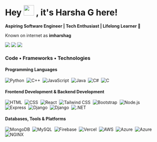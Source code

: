 <h1>Hey <img src="https://raw.githubusercontent.com/MartinHeinz/MartinHeinz/master/wave.gif" width="34px"> , it's Harsha G here! </h1>

<strong>Aspiring Software Engineer | Tech Enthusiast | Lifelong Learner 🌱</strong><br/>

Known on internet as **imharshag** 

[<img target="_blank" src="https://img.icons8.com/?size=60&id=44019&format=png&color=000000">](www.linkedin.com/in/imharshag)
[<img target="_blank" src="https://img.icons8.com/?size=60&id=52539&format=png&color=000000">](https://github.com/imharshag)
[<img target="_blank" src="https://img.icons8.com/?size=60&id=l8GURTKU12XE&format=png&color=000000">](harshag3106@gmail.com)
<br/> 


### Code • Frameworks • Technologies

#### Programming Languages  
![Python](https://skillicons.dev/icons?i=python)&nbsp; 
![C++](https://skillicons.dev/icons?i=cpp)&nbsp;
![JavaScript](https://skillicons.dev/icons?i=javascript)&nbsp; 
![Java](https://skillicons.dev/icons?i=java)&nbsp;
![C#](https://skillicons.dev/icons?i=cs)&nbsp;
![C](https://skillicons.dev/icons?i=c)&nbsp;


#### Frontend Development & Backend Development  
![HTML](https://skillicons.dev/icons?i=html)&nbsp; 
![CSS](https://skillicons.dev/icons?i=css)&nbsp; 
![React](https://skillicons.dev/icons?i=react)&nbsp; 
![Tailwind CSS](https://skillicons.dev/icons?i=tailwind)&nbsp; 
![Bootstrap](https://skillicons.dev/icons?i=bootstrap)&nbsp;
![Node.js](https://skillicons.dev/icons?i=nodejs)&nbsp; 
![Express](https://skillicons.dev/icons?i=express)&nbsp; 
![Django](https://skillicons.dev/icons?i=django)&nbsp; 
![Django](https://skillicons.dev/icons?i=flask)&nbsp; 
![.NET](https://skillicons.dev/icons?i=dotnet)  

#### Databases, Tools & Platforms  
![MongoDB](https://skillicons.dev/icons?i=mongodb)&nbsp; 
![MySQL](https://skillicons.dev/icons?i=mysql)&nbsp;
![Firebase](https://skillicons.dev/icons?i=firebase)&nbsp;
![Vercel](https://skillicons.dev/icons?i=vercel)&nbsp;
![AWS](https://skillicons.dev/icons?i=aws)&nbsp; 
![Azure](https://skillicons.dev/icons?i=azure)&nbsp;
![Azure](https://skillicons.dev/icons?i=sklearn)&nbsp; 
![NGINX](https://skillicons.dev/icons?i=nginx)  


<br/> 
